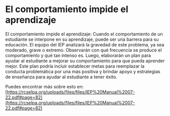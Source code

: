 # El comportamiento impide el aprendizaje
El comportamiento impide el aprendizaje: Cuando el comportamiento de un estudiante se interpone en su aprendizaje, puede ser una barrera para su educación. El equipo del IEP analizará la gravedad de este problema, ya sea moderado, grave o extremo. Observarán con qué frecuencia se produce el comportamiento y qué tan intenso es. Luego, elaborarán un plan para ayudar al estudiante a mejorar su comportamiento para que pueda aprender mejor. Este plan podría incluir establecer metas para reemplazar la conducta problemática por una más positiva y brindar apoyo y estrategias de enseñanza para ayudar al estudiante a tener éxito.

Puedes encontrar más sobre esto en: [https://rcselpa.org/uploads/files/files/IEP%20Manual%2007-22.pdf#page=82](https://rcselpa.org/uploads/files/files/IEP%20Manual%2007-22.pdf#page=82)
